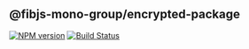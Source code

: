 ## @fibjs-mono-group/encrypted-package

[![NPM version](https://img.shields.io/npm/v/@fibjs-mono-group/encrypted-package.svg)](https://www.npmjs.org/package/@fibjs-mono-group/encrypted-package)
[![Build Status](https://travis-ci.org/fibjs-mono-group/repo_name.svg)](https://travis-ci.org/fibjs-mono-group/repo_name)

